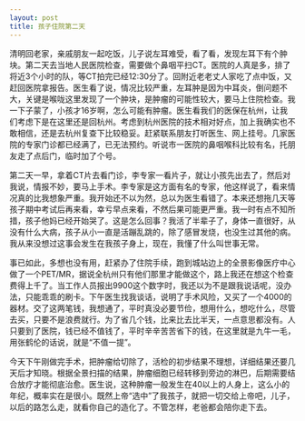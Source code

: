 ```yaml
---
layout: post
title: 孩子住院第二天
---
```


清明回老家，亲戚朋友一起吃饭，儿子说左耳难受，看了看，发现左耳下有个肿块。第二天去当地人民医院检查，需要做个鼻咽平扫CT。医院的人真是多，排了将近3个小时的队，等CT拍完已经12:30分了。回附近老老丈人家吃了点中饭，又赶回医院拿报告。医生看了说，情况比较严重，左耳肿是因为中耳炎，倒问题不大，关键是喉咙这里发现了一个肿块，是肿瘤的可能性较大，要马上住院检查。我一下子蒙了，小孩才16岁啊，怎么可能有肿瘤。医生看我们的医保在杭州，让我们考虑下是在这里还是回杭州。考虑到杭州医院的技术相对好点，加上我确实也不敢相信，还是去杭州复查下比较稳妥。赶紧联系朋友打听医生、网上挂号。几家医院的专家门诊都已经满了，已无法预约。听说市一医院的鼻咽喉科比较有名，托朋友走了点后门，临时加了个号。

第二天一早，拿着CT片去看门诊，李专家一看片子，就让小孩先出去了，然后对我说，情报不妙，要马上手术。李专家是这方面有名的专家，他这样说了，看来情况真的比我想象严重。我开始还不以为然，总以为医生看错了。本来还想拖几天等孩子期中考试后再来看，幸亏早点来看，不然后果可能更严重。我一时有点不知所措，孩子他妈已经开始哭了。这是怎么回事？我活了半辈子了，身体一直很好，从没有什么大病，孩子从小一直是活蹦乱跳的，除了感冒发烧，也没生过其他的病。我从来没想过这事会发生在我孩子身上，现在，我懂了什么叫世事无常。

事已如此，多想也没有用，赶紧办了住院手续，跑到城站边上的全景影像医疗中心做了一个PET/MR，据说全杭州只有他们那里才能做这个，路上我还在想这个检查费得上千了。当工作人员报出9900这个数字时，我还以为不是跟我说话呢，没办法，只能乖乖的刷卡。下午医生找我谈话，说明了手术风险，又买了一个4000的器材。交了这两笔钱，我想通了，平时真没必要节俭，想用什么，想吃什么，尽管去买，只要不是浪费就行。为了省几个钱，比来比去比半天，一点意思都没有。人只要到了医院，钱已经不值钱了，平时辛辛苦苦省下的钱，在这里就是九牛一毛，用张鹤伦的话说，就是“不值一提”。

今天下午刚做完手术，把肿瘤给切除了，活检的初步结果不理想，详细结果还要几天后才知晓。根据全景扫描的结果，肿瘤细胞已经转移到旁边的淋巴，后期需要结合放疗才能彻底治愈。医生说，这种肿瘤一般发生在40以上的人身上，这么小的年纪，概率实在是很小。既然上帝“选中”了我孩子，就把一切交给上帝吧，儿子，以后的路怎么走，就看你自己的造化了。不管怎样，老爸都会陪你走下去。

